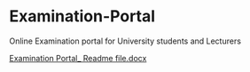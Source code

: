 # Examination-Portal
Online Examination portal for University students and Lecturers


[Examination Portal_ Readme file.docx](https://github.com/ShafanaShareef/Examination-Portal/files/14010837/Examination.Portal_.Readme.file.docx)
